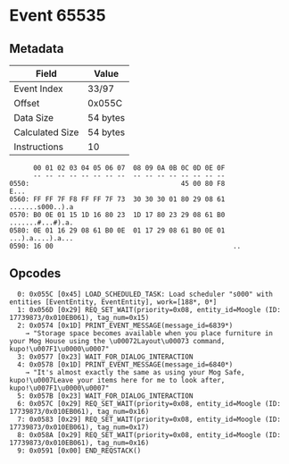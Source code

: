 # Event 65535

## Metadata

| Field           | Value    |
|-----------------|----------|
| Event Index     | 33/97    |
| Offset          | 0x055C   |
| Data Size       | 54 bytes |
| Calculated Size | 54 bytes |
| Instructions    | 10       |

```
      00 01 02 03 04 05 06 07  08 09 0A 0B 0C 0D 0E 0F
      -- -- -- -- -- -- -- --  -- -- -- -- -- -- -- --
0550:                                      45 00 80 F8              E...
0560: FF FF 7F F8 FF FF 7F 73  30 30 30 01 80 29 08 61  .......s000..).a
0570: B0 0E 01 15 1D 16 80 23  1D 17 80 23 29 08 61 B0  .......#...#).a.
0580: 0E 01 16 29 08 61 B0 0E  01 17 29 08 61 B0 0E 01  ...).a....).a...
0590: 16 00                                             ..              
```

## Opcodes

```
  0: 0x055C [0x45] LOAD_SCHEDULED_TASK: Load scheduler "s000" with entities [EventEntity, EventEntity], work=[188*, 0*]
  1: 0x056D [0x29] REQ_SET_WAIT(priority=0x08, entity_id=Moogle (ID: 17739873/0x010EB061), tag_num=0x15)
  2: 0x0574 [0x1D] PRINT_EVENT_MESSAGE(message_id=6839*)
    → "Storage space becomes available when you place furniture in your Mog House using the \u00072Layout\u00073 command, kupo!\u007F1\u0000\u0007"
  3: 0x0577 [0x23] WAIT_FOR_DIALOG_INTERACTION
  4: 0x0578 [0x1D] PRINT_EVENT_MESSAGE(message_id=6840*)
    → "It's almost exactly the same as using your Mog Safe, kupo!\u0007Leave your items here for me to look after, kupo!\u007F1\u0000\u0007"
  5: 0x057B [0x23] WAIT_FOR_DIALOG_INTERACTION
  6: 0x057C [0x29] REQ_SET_WAIT(priority=0x08, entity_id=Moogle (ID: 17739873/0x010EB061), tag_num=0x16)
  7: 0x0583 [0x29] REQ_SET_WAIT(priority=0x08, entity_id=Moogle (ID: 17739873/0x010EB061), tag_num=0x17)
  8: 0x058A [0x29] REQ_SET_WAIT(priority=0x08, entity_id=Moogle (ID: 17739873/0x010EB061), tag_num=0x16)
  9: 0x0591 [0x00] END_REQSTACK()
```
